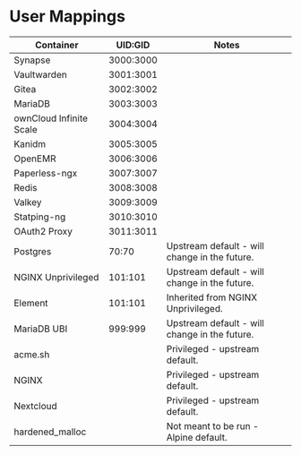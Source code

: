 # User Mappings

| Container                | UID:GID          | Notes                                         |
|--------------------------|------------------|-----------------------------------------------|
| Synapse                  | 3000:3000        |                                               |
| Vaultwarden              | 3001:3001        |                                               |
| Gitea                    | 3002:3002        |                                               |
| MariaDB                  | 3003:3003        |                                               |
| ownCloud Infinite Scale  | 3004:3004        |                                               |
| Kanidm                   | 3005:3005        |                                               |
| OpenEMR                  | 3006:3006        |                                               |
| Paperless-ngx            | 3007:3007        |                                               |
| Redis                    | 3008:3008        |                                               |
| Valkey                   | 3009:3009        |                                               |
| Statping-ng              | 3010:3010        |                                               |
| OAuth2 Proxy             | 3011:3011        |                                               |
| Postgres                 | 70:70            | Upstream default - will change in the future. |
| NGINX Unprivileged       | 101:101          | Upstream default - will change in the future. |
| Element                  | 101:101          | Inherited from NGINX Unprivileged.            |
| MariaDB UBI              | 999:999          | Upstream default - will change in the future. |
| acme.sh                  |                  | Privileged - upstream default.                |
| NGINX                    |                  | Privileged - upstream default.                |
| Nextcloud                |                  | Privileged - upstream default.                |
| hardened_malloc          |                  | Not meant to be run - Alpine default.         |

